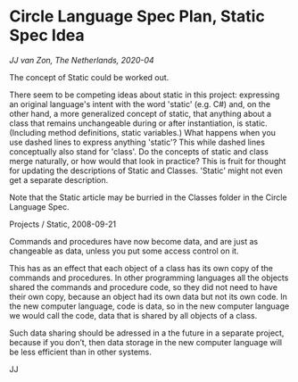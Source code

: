 Circle Language Spec Plan, Static Spec Idea
===========================================
*JJ van Zon, The Netherlands, 2020-04*

The concept of Static could be worked out.

There seem to be competing ideas about static in this project: expressing an original language's intent with the word 'static' (e.g. C#) and, on the other hand, a more generalized concept of static, that anything about a class that remains unchangeable during or after instantiation, is static. (Including method definitions, static variables.) What happens when you use dashed lines to express anything 'static'? This while dashed lines conceptually also stand for 'class'. Do the concepts of static and class merge naturally, or how would that look in practice? This is fruit for thought for updating the descriptions of Static and Classes. 'Static' might not even get a separate description.

Note that the Static article may be burried in the Classes folder in the Circle Language Spec.


Projects / Static,
2008-09-21

Commands and procedures have now become data, and are just as changeable as data, unless you put some access control on it.

This has as an effect that each object of a class has its own copy of the commands and procedures. In other programming languages all the objects shared the commands and procedure code, so they did not need to have their own copy, because an object had its own data but not its own code. In the new computer language, code is data, so in the new computer language we would call the code, data that is shared by all objects of a class.

Such data sharing should be adressed in a the future in a separate project, because if you don’t, then data storage in the new computer language will be less efficient than in other systems.

JJ
